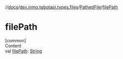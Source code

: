 //[docs](../../../index.md)/[dev.inmo.tgbotapi.types.files](../index.md)/[PathedFile](index.md)/[filePath](file-path.md)



# filePath  
[common]  
Content  
val [filePath](file-path.md): [String](https://kotlinlang.org/api/latest/jvm/stdlib/kotlin/-string/index.html)  



